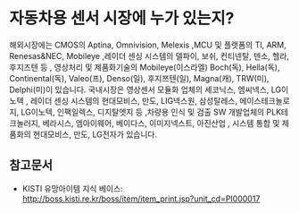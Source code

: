 # 자동차용 센서 시장에 누가 있는지?
해외시장에는 CMOS의 Aptina, Omnivision, Melexis ,MCU 및 플랫폼의 TI, ARM, Renesas&NEC, Mobileye ,레이더 센싱 시스템의 델파이, 보쉬, 컨티넨탈, 덴소, 헬라, 후지즈텐 등 
, 영상처리 및 제품화기술의 Mobileye(이스라엘) Boch(독), Hella(독), Continental(독), Valeo(프), Denso(일), 후지쯔텐(일), Magna(캐), TRW(미), Delphi(미)이 있습니다.
국내시장은 영상센서 모듈화 업체의 세코닉스, 엠씨넥스, LG이노텍 , 레이더 센싱 시스템의 현대모비스, 만도, LIG넥스원, 삼성탈레스, 에이스테크놀로지, LG이노텍, 인팩일렉스, 디지탈엣지 등 ,차량용 인식 및 검출 SW 개발업체의 PLK테크놀러지, 베라시스, 엠아이웨어, 베이다스, 이미지넥스트, 아진산업 , 시스템 통합 및 제품화의 현대모비스, 만도, LG전자가 있습니다.

## 참고문서
- KISTI 유망아이템 지식 베이스: http://boss.kisti.re.kr/boss/item/item_print.jsp?unit_cd=PI000017
